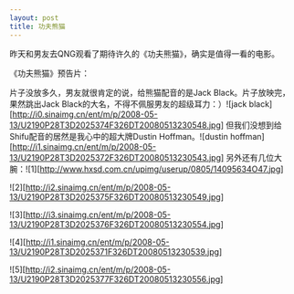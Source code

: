```yaml
---
layout: post
title: 功夫熊猫
---
```




昨天和男友去QNG观看了期待许久的《功夫熊猫》，确实是值得一看的电影。

《功夫熊猫》预告片：

片子没放多久，男友就很肯定的说，给熊猫配音的是Jack Black。片子放映完，果然跳出Jack Black的大名，不得不佩服男友的超级耳力：）![jack black][http://i0.sinaimg.cn/ent/m/p/2008-05-13/U2190P28T3D2025374F326DT20080513230548.jpg] 但我们没想到给Shifu配音的居然是我心中的超大牌Dustin Hoffman。![dustin hoffman][http://i1.sinaimg.cn/ent/m/p/2008-05-13/U2190P28T3D2025372F326DT20080513230543.jpg] 另外还有几位大腕：![1][http://www.hxsd.com.cn/upimg/userup/0805/14095634O47.jpg] 

![2][http://i2.sinaimg.cn/ent/m/p/2008-05-13/U2190P28T3D2025375F326DT20080513230549.jpg] 

![3][http://i3.sinaimg.cn/ent/m/p/2008-05-13/U2190P28T3D2025376F326DT20080513230554.jpg] 

![4][http://i1.sinaimg.cn/ent/m/p/2008-05-13/U2190P28T3D2025371F326DT20080513230539.jpg] 

![5][http://i2.sinaimg.cn/ent/m/p/2008-05-13/U2190P28T3D2025377F326DT20080513230556.jpg] 
